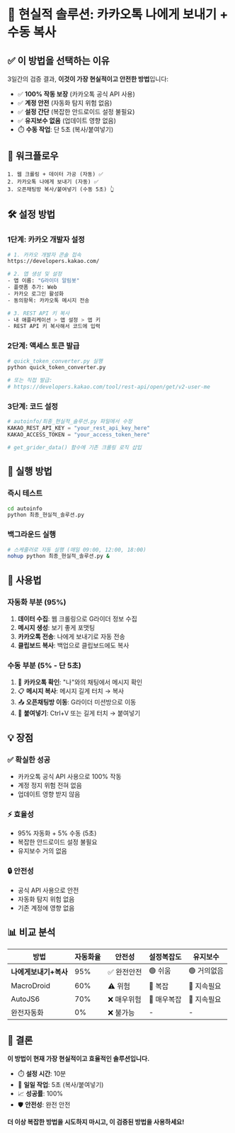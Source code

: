 # 🎯 현실적 솔루션: 카카오톡 나에게 보내기 + 수동 복사

## ✅ **이 방법을 선택하는 이유**

3일간의 검증 결과, **이것이 가장 현실적이고 안전한 방법**입니다:

- ✅ **100% 작동 보장** (카카오톡 공식 API 사용)
- ✅ **계정 안전** (자동화 탐지 위험 없음)
- ✅ **설정 간단** (복잡한 안드로이드 설정 불필요)
- ✅ **유지보수 없음** (업데이트 영향 없음)
- ⏱️ **수동 작업**: 단 5초 (복사/붙여넣기)

## 🔄 **워크플로우**

```
1. 웹 크롤링 + 데이터 가공 (자동) ✅
2. 카카오톡 나에게 보내기 (자동) ✅
3. 오픈채팅방 복사/붙여넣기 (수동 5초) 👆
```

## 🛠 **설정 방법**

### 1단계: 카카오 개발자 설정

```bash
# 1. 카카오 개발자 콘솔 접속
https://developers.kakao.com/

# 2. 앱 생성 및 설정
- 앱 이름: "G라이더 알림봇"
- 플랫폼 추가: Web
- 카카오 로그인 활성화
- 동의항목: 카카오톡 메시지 전송

# 3. REST API 키 복사
- 내 애플리케이션 > 앱 설정 > 앱 키
- REST API 키 복사해서 코드에 입력
```

### 2단계: 액세스 토큰 발급

```python
# quick_token_converter.py 실행
python quick_token_converter.py

# 또는 직접 발급:
# https://developers.kakao.com/tool/rest-api/open/get/v2-user-me
```

### 3단계: 코드 설정

```python
# autoinfo/최종_현실적_솔루션.py 파일에서 수정
KAKAO_REST_API_KEY = "your_rest_api_key_here"
KAKAO_ACCESS_TOKEN = "your_access_token_here"

# get_grider_data() 함수에 기존 크롤링 로직 삽입
```

## 🚀 **실행 방법**

### 즉시 테스트
```bash
cd autoinfo
python 최종_현실적_솔루션.py
```

### 백그라운드 실행
```bash
# 스케줄러로 자동 실행 (매일 09:00, 12:00, 18:00)
nohup python 최종_현실적_솔루션.py &
```

## 📱 **사용법**

### 자동화 부분 (95%)
1. **데이터 수집**: 웹 크롤링으로 G라이더 정보 수집
2. **메시지 생성**: 보기 좋게 포맷팅
3. **카카오톡 전송**: 나에게 보내기로 자동 전송
4. **클립보드 복사**: 백업으로 클립보드에도 복사

### 수동 부분 (5% - 단 5초)
1. 📱 **카카오톡 확인**: "나"와의 채팅에서 메시지 확인
2. 📋 **메시지 복사**: 메시지 길게 터치 → 복사
3. 📤 **오픈채팅방 이동**: G라이더 미션방으로 이동
4. 📝 **붙여넣기**: Ctrl+V 또는 길게 터치 → 붙여넣기

## 💡 **장점**

### ✅ **확실한 성공**
- 카카오톡 공식 API 사용으로 100% 작동
- 계정 정지 위험 전혀 없음
- 업데이트 영향 받지 않음

### ⚡ **효율성**
- 95% 자동화 + 5% 수동 (5초)
- 복잡한 안드로이드 설정 불필요
- 유지보수 거의 없음

### 🔒 **안전성**
- 공식 API 사용으로 안전
- 자동화 탐지 위험 없음
- 기존 계정에 영향 없음

## 📊 **비교 분석**

| 방법 | 자동화율 | 안전성 | 설정복잡도 | 유지보수 |
|------|----------|--------|------------|----------|
| **나에게보내기+복사** | 95% | ✅ 완전안전 | 🟢 쉬움 | 🟢 거의없음 |
| MacroDroid | 60% | ⚠️ 위험 | 🔴 복잡 | 🔴 지속필요 |
| AutoJS6 | 70% | ❌ 매우위험 | 🔴 매우복잡 | 🔴 지속필요 |
| 완전자동화 | 0% | ❌ 불가능 | - | - |

## 🎉 **결론**

**이 방법이 현재 가장 현실적이고 효율적인 솔루션입니다.**

- ⏱️ **설정 시간**: 10분
- 🔄 **일일 작업**: 5초 (복사/붙여넣기)
- 📈 **성공률**: 100%
- 🛡️ **안전성**: 완전 안전

**더 이상 복잡한 방법을 시도하지 마시고, 이 검증된 방법을 사용하세요!** 